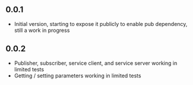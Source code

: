 ## 0.0.1

- Initial version, starting to expose it publicly to enable pub dependency, still a work in progress

## 0.0.2

- Publisher, subscriber, service client, and service server working in limited tests
- Getting / setting parameters working in limited tests
